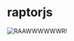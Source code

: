 # raptorjs
![RAAWWWWWWR!](https://cloud.githubusercontent.com/assets/134009/22953700/21a007e4-f2c7-11e6-9b22-c53ebb8e3352.jpg)
